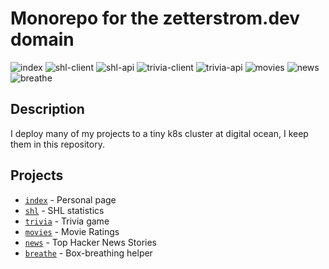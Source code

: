 # Monorepo for the zetterstrom.dev domain

![index](https://github.com/viktorzetterstrom/zetterstrom-dev/workflows/index/badge.svg)
![shl-client](https://github.com/viktorzetterstrom/zetterstrom-dev/workflows/shl-client/badge.svg)
![shl-api](https://github.com/viktorzetterstrom/zetterstrom-dev/workflows/shl-api/badge.svg)
![trivia-client](https://github.com/viktorzetterstrom/zetterstrom-dev/workflows/trivia-client/badge.svg)
![trivia-api](https://github.com/viktorzetterstrom/zetterstrom-dev/workflows/trivia-api/badge.svg)
![movies](https://github.com/viktorzetterstrom/zetterstrom-dev/workflows/movies/badge.svg)
![news](https://github.com/viktorzetterstrom/zetterstrom-dev/workflows/news/badge.svg)
![breathe](https://github.com/viktorzetterstrom/zetterstrom-dev/actions/workflows/breathe.yaml/badge.svg)

## Description

I deploy many of my projects to a tiny k8s cluster at digital ocean, I keep them in this repository.

## Projects

- [`index`](https://zetterstrom.dev) - Personal page
- [`shl`](https://shl.zetterstrom.dev) - SHL statistics
- [`trivia`](https://trivia.zetterstrom.dev) - Trivia game
- [`movies`](https://movies.zetterstrom.dev) - Movie Ratings
- [`news`](https://news.zetterstrom.dev) - Top Hacker News Stories
- [`breathe`](https://breathe.zetterstrom.dev) - Box-breathing helper
